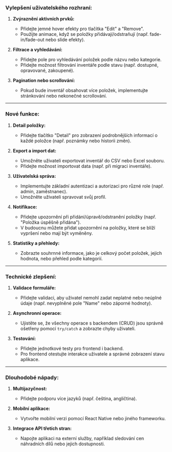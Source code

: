 ### **Vylepšení uživatelského rozhraní:**
1. **Zvýraznění aktivních prvků:**
   - Přidejte jemné hover efekty pro tlačítka "Edit" a "Remove".
   - Použijte animace, když se položky přidávají/odstraňují (např. fade-in/fade-out nebo slide efekty).

2. **Filtrace a vyhledávání:**
   - Přidejte pole pro vyhledávání položek podle názvu nebo kategorie.
   - Přidejte možnost filtrování inventáře podle stavu (např. dostupné, opravované, zakoupené).

3. **Pagination nebo scrollování:**
   - Pokud bude inventář obsahovat více položek, implementujte stránkování nebo nekonečné scrollování.

---

### **Nové funkce:**
1. **Detail položky:**
   - Přidejte tlačítko "Detail" pro zobrazení podrobnějších informací o každé položce (např. poznámky nebo historii změn).

2. **Export a import dat:**
   - Umožněte uživateli exportovat inventář do CSV nebo Excel souboru.
   - Přidejte možnost importovat data (např. při migraci inventáře).

3. **Uživatelská správa:**
   - Implementujte základní autentizaci a autorizaci pro různé role (např. admin, zaměstnanec).
   - Umožněte uživateli spravovat svůj profil.

4. **Notifikace:**
   - Přidejte upozornění při přidání/úpravě/odstranění položky (např. "Položka úspěšně přidána").
   - V budoucnu můžete přidat upozornění na položky, které se blíží vypršení nebo mají být vyměněny.

5. **Statistiky a přehledy:**
   - Zobrazte souhrnné informace, jako je celkový počet položek, jejich hodnota, nebo přehled podle kategorií.

---

### **Technické zlepšení:**
1. **Validace formuláře:**
   - Přidejte validaci, aby uživatel nemohl zadat neplatné nebo neúplné údaje (např. nevyplněné pole "Name" nebo záporné hodnoty).

2. **Asynchronní operace:**
   - Ujistěte se, že všechny operace s backendem (CRUD) jsou správně ošetřeny pomocí `try/catch` a zobrazte chyby uživateli.

3. **Testování:**
   - Přidejte jednotkové testy pro frontend i backend.
   - Pro frontend otestujte interakce uživatele a správné zobrazení stavu aplikace.

---

### **Dlouhodobé nápady:**
1. **Multijazyčnost:**
   - Přidejte podporu více jazyků (např. čeština, angličtina).

2. **Mobilní aplikace:**
   - Vytvořte mobilní verzi pomocí React Native nebo jiného frameworku.

3. **Integrace API třetích stran:**
   - Napojte aplikaci na externí služby, například sledování cen náhradních dílů nebo jejich dostupnosti.

